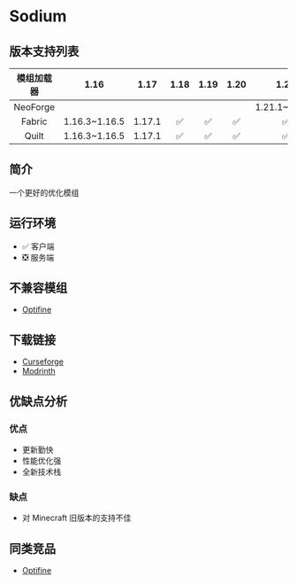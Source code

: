 # Sodium

## 版本支持列表

|模组加载器|1.16|1.17|1.18|1.19|1.20|1.21|
|:-:|:-:|:-:|:-:|:-:|:-:|:-:|
|NeoForge| | | | | |1.21.1~1.21.6|
|Fabric|1.16.3~1.16.5|1.17.1|✅|✅|✅|✅|
|Quilt|1.16.3~1.16.5|1.17.1|✅|✅|✅|✅|

## 简介

一个更好的优化模组

## 运行环境

- ✅ 客户端
- ❎ 服务端

## 不兼容模组

- [Optifine](/mod/optifine.md)

## 下载链接

- [Curseforge](https://www.curseforge.com/minecraft/mc-mods/sodium)
- [Modrinth](https://modrinth.com/mod/sodium)

## 优缺点分析

### 优点

- 更新勤快
- 性能优化强
- 全新技术栈

### 缺点

- 对 Minecraft 旧版本的支持不佳

## 同类竞品

- [Optifine](/mod/optifine.md)

<Giscus />
